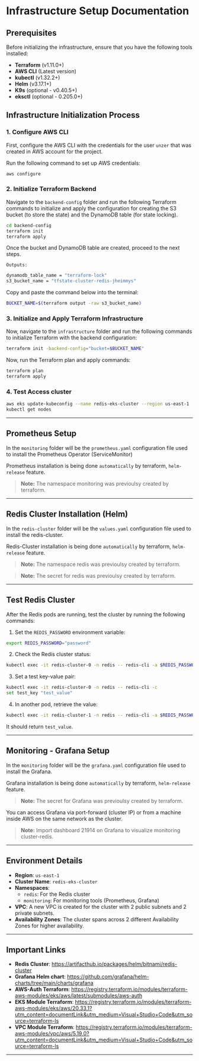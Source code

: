 
# Infrastructure Setup Documentation

## Prerequisites

Before initializing the infrastructure, ensure that you have the following tools installed:

- **Terraform** (v1.11.0+)
- **AWS CLI** (Latest version)
- **kubectl** (v1.32.2+)
- **Helm** (v3.17.1+)
- **K9s** (optional - v0.40.5+)
- **eksctl** (optional - 0.205.0+)

## Infrastructure Initialization Process

### 1. Configure AWS CLI

First, configure the AWS CLI with the credentials for the user `unzer` that was created in AWS account for the project.

Run the following command to set up AWS credentials:

```bash
aws configure
```

### 2. Initialize Terraform Backend

Navigate to the `backend-config` folder and run the following Terraform commands to initialize and apply the configuration for creating the S3 bucket (to store the state) and the DynamoDB table (for state locking).

```bash
cd backend-config
terraform init
terraform apply
```

Once the bucket and DynamoDB table are created, proceed to the next steps.

`Outputs:`

```bash
dynamodb_table_name = "terraform-lock"
s3_bucket_name = "tfstate-cluster-redis-jheimmys"
```

Copy and paste the command below into the terminal:

```bash
BUCKET_NAME=$(terraform output -raw s3_bucket_name)
```

### 3. Initialize and Apply Terraform Infrastructure

Now, navigate to the `infrastructure` folder and run the following commands to initialize Terraform with the backend configuration:

```bash
terraform init -backend-config="bucket=$BUCKET_NAME"
```
Now, run the Terraform plan and apply commands:

```bash
terraform plan
terraform apply
```
### 4. Test Access cluster

```bash
aws eks update-kubeconfig --name redis-eks-cluster --region us-east-1
kubectl get nodes
```
---

## Prometheus Setup

In the `monitoring` folder will be the `prometheus.yaml` configuration file used to install the Prometheus Operator (ServiceMonitor)

Prometheus installation is being done `automatically` by terraform, `helm-release` feature.

> **Note:** The namespace monitoring was previoulsy created by terraform.

---

## Redis Cluster Installation (Helm)

In the `redis-cluster` folder will be the `values.yaml` configuration file used to install the redis-cluster.

Redis-Cluster installation is being done `automatically` by terraform, `helm-release` feature.

> **Note:** The namespace redis was previoulsy created by terraform.

> **Note:** The secret for redis was previoulsy created by terraform.

---

## Test Redis Cluster

After the Redis pods are running, test the cluster by running the following commands:

1. Set the `REDIS_PASSWORD` environment variable:

```bash
export REDIS_PASSWORD="password"
```

2. Check the Redis cluster status:

```bash
kubectl exec -it redis-cluster-0 -n redis -- redis-cli -a $REDIS_PASSWORD --cluster check 127.0.0.1:6379
```

3. Set a test key-value pair:

```bash
kubectl exec -it redis-cluster-0 -n redis -- redis-cli -c
set test_key "test_value"
```

4. In another pod, retrieve the value:

```bash
kubectl exec -it redis-cluster-1 -n redis -- redis-cli -a $REDIS_PASSWORD get test_key
```

It should return `test_value`.

---

## Monitoring - Grafana Setup

In the `monitoring` folder will be the `grafana.yaml` configuration file used to install the Grafana.

Grafana installation is being done `automatically` by terraform, `helm-release` feature.

> **Note:** The secret for Grafana was previoulsy created by terraform.

You can access Grafana via port-forward (cluster IP) or from a machine inside AWS on the same network as the cluster.

> **Note:** Import dashboard 21914 on Grafana to visualize monitoring cluster-redis.

---

## Environment Details

- **Region**: `us-east-1`
- **Cluster Name**: `redis-eks-cluster`
- **Namespaces**:
  - `redis`: For the Redis cluster
  - `monitoring`: For monitoring tools (Prometheus, Grafana)
- **VPC**: A new VPC is created for the cluster with 2 public subnets and 2 private subnets.
- **Availability Zones**: The cluster spans across 2 different Availability Zones for higher availability.

---

## Important Links

- **Redis Cluster**: https://artifacthub.io/packages/helm/bitnami/redis-cluster
- **Grafana Helm chart**: https://github.com/grafana/helm-charts/tree/main/charts/grafana
- **AWS-Auth Terraform**: https://registry.terraform.io/modules/terraform-aws-modules/eks/aws/latest/submodules/aws-auth
- **EKS Module Terraform**: https://registry.terraform.io/modules/terraform-aws-modules/eks/aws/20.33.1?utm_content=documentLink&utm_medium=Visual+Studio+Code&utm_source=terraform-ls
- **VPC Module Terraform**: https://registry.terraform.io/modules/terraform-aws-modules/vpc/aws/5.19.0?utm_content=documentLink&utm_medium=Visual+Studio+Code&utm_source=terraform-ls

---